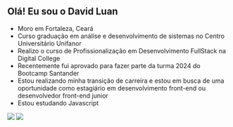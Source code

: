## Olá! Eu sou o David Luan
- Moro em Fortaleza, Ceará
- Curso graduação em análise e desenvolvimento de sistemas no Centro Universitário Unifanor
- Realizo o curso de Profissionalização em Desenvolvimento FullStack na Digital College
- Recentemente fui aprovado para fazer parte da turma 2024 do Bootcamp Santander
- Estou realizando minha transição de carreira e estou em busca de uma oportunidade como estagiário em desenvolvimento front-end ou desenvolvedor front-end junior
- Estou estudando Javascript

<div>
<a src="https://github.com/DavidGomesL">
<img heigth="180em" src="https://github-readme-stats.vercel.app/api?username=DavidGomesL&show_icons=true&theme=tokyonight&include_all_commits=true&count_private=true"/>
<img heigth="180em" src="https://github-readme-stats.vercel.app/api/top-langs/?username=DavidGomesL&layout=compact&langs_count=16&theme=tokyonight"/>
</div>



<!---
DavidGomesL/DavidGomesL is a ✨ special ✨ repository because its `README.md` (this file) appears on your GitHub profile.
You can click the Preview link to take a look at your changes.
--->

